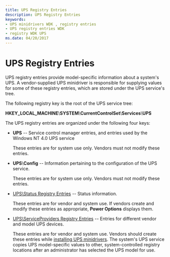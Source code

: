 ```yaml
---
title: UPS Registry Entries
description: UPS Registry Entries
keywords:
- UPS minidrivers WDK , registry entries
- UPS registry entries WDK
- registry WDK UPS
ms.date: 04/20/2017
---
```


# UPS Registry Entries

UPS registry entries provide model-specific information about a system's UPS. A vendor-supplied UPS minidriver is responsible for supplying values for some of these registry entries, which are stored under the UPS service's tree.

The following registry key is the root of the UPS service tree:

**HKEY\_LOCAL\_MACHINE**\\**SYSTEM**\\**CurrentControlSet**\\**Services**\\**UPS**

The UPS registry entries are organized under the following four keys:

- **UPS** -- Service control manager entries, and entries used by the Windows NT 4.0 UPS service

    These entries are for system use only. Vendors must not modify these entries.

- **UPS**\\**Config** -- Information pertaining to the configuration of the UPS service.

    These entries are for system use only. Vendors must not modify these entries.

- [UPS\\Status Registry Entries](ups-status-registry-entries.md) -- Status information.

    These entries are for vendor and system use. If vendors create and modify these entries as appropriate, **Power Options** displays them.

- [UPS\\ServiceProviders Registry Entries](ups-serviceproviders-registry-entries.md) -- Entries for different vendor and model UPS devices.

    These entries are for vendor and system use. Vendors should create these entries while [installing UPS minidrivers](installing-ups-minidrivers.md). The system's UPS service copies UPS model-specific values to other, system-controlled registry locations after an administrator has selected the UPS model for use.
 




